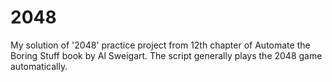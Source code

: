 # 2048
My solution of '2048' practice project from 12th chapter of Automate the Boring Stuff book by Al Sweigart. The script generally plays the 2048 game automatically.
